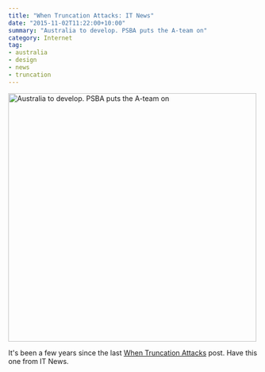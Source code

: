 ```yaml
---
title: "When Truncation Attacks: IT News"
date: "2015-11-02T11:22:00+10:00"
summary: "Australia to develop. PSBA puts the A-team on"
category: Internet
tag:
- australia
- design
- news
- truncation
---
```

<p><img src="https://rubenerd.com/files/2015/truncate.itnews.png" style="width:500px;" alt="Australia to develop. PSBA puts the A-team on" /></p>

It's been a few years since the last [When Truncation Attacks](https://rubenerd.com/tag/truncation) post. Have this one from IT News.

